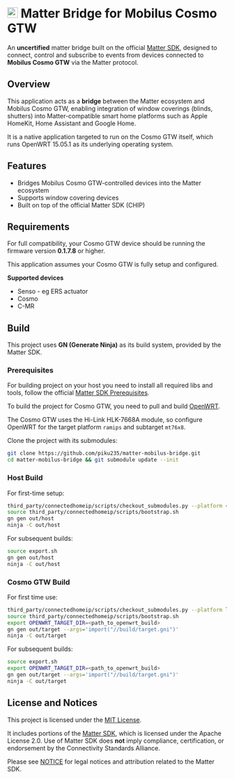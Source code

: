 # <img src="assets/icon.svg" width="24" /> Matter Bridge for Mobilus Cosmo GTW

An **uncertified** matter bridge built on the official [Matter SDK](https://github.com/project-chip/connectedhomeip), designed to connect, control and subscribe to events from devices connected to **Mobilus Cosmo GTW** via the Matter protocol.

## Overview

This application acts as a **bridge** between the Matter ecosystem and Mobilus Cosmo GTW, enabling integration of window coverings (blinds, shutters) into Matter-compatible smart home platforms such as Apple HomeKit, Home Assistant and Google Home.

It is a native application targeted to run on the Cosmo GTW itself, which runs OpenWRT 15.05.1 as its underlying operating system.

## Features

- Bridges Mobilus Cosmo GTW-controlled devices into the Matter ecosystem
- Supports window covering devices
- Built on top of the official Matter SDK (CHIP)

## Requirements

For full compatibility, your Cosmo GTW device should be running the firmware version **0.1.7.8** or higher.

This application assumes your Cosmo GTW is fully setup and configured.

**Supported devices**

* Senso - eg ERS actuator
* Cosmo
* C-MR

## Build

This project uses **GN (Generate Ninja)** as its build system, provided by the Matter SDK.

### Prerequisites

For building project on your host you need to install all required libs and tools, follow the official [Matter SDK Prerequisites](https://project-chip.github.io/connectedhomeip-doc/guides/BUILDING.html#prerequisites).

To build the project for Cosmo GTW, you need to pull and build [OpenWRT](https://openwrt.org/docs/guide-developer/toolchain/use-buildsystem).

The Cosmo GTW uses the Hi-Link HLK-7668A module, so configure OpenWRT for the target platform `ramips` and subtarget `mt76x8`.

Clone the project with its submodules:

```bash
git clone https://github.com/piku235/matter-mobilus-bridge.git
cd matter-mobilus-bridge && git submodule update --init
```

### Host Build

For first-time setup:

```bash
third_party/connectedhomeip/scripts/checkout_submodules.py --platform <host> --shallow
source third_party/connectedhomeip/scripts/bootstrap.sh
gn gen out/host
ninja -C out/host
```

For subsequent builds:

```bash
source export.sh
gn gen out/host
ninja -C out/host
```

### Cosmo GTW Build

For first time use:

```bash
third_party/connectedhomeip/scripts/checkout_submodules.py --platform linux --shallow
source third_party/connectedhomeip/scripts/bootstrap.sh
export OPENWRT_TARGET_DIR=<path_to_openwrt_build>
gn gen out/target --args='import("//build/target.gni")'
ninja -C out/target
```

For subsequent builds:

```bash
source export.sh
export OPENWRT_TARGET_DIR=<path_to_openwrt_build>
gn gen out/target --args='import("//build/target.gni")'
ninja -C out/target
```

## License and Notices

This project is licensed under the [MIT License](LICENSE).

It includes portions of the [Matter SDK](https://github.com/project-chip/connectedhomeip), which is licensed under the Apache License 2.0. Use of Matter SDK does **not** imply compliance, certification, or endorsement by the Connectivity Standards Alliance.

Please see [NOTICE](./NOTICE) for legal notices and attribution related to the Matter SDK.
